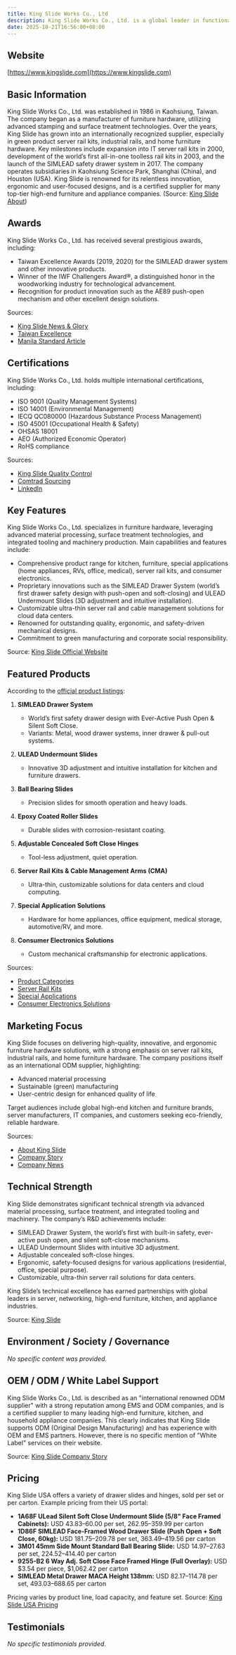 ```yaml
---
title: King Slide Works Co., Ltd
description: King Slide Works Co., Ltd. is a global leader in functional mechanical products, specializing in server rail kits, industrial slides, and home furniture hardware. Founded in 1986, the company is known for its innovation, quality, and ergonomic design, serving a wide spectrum of industries from information technology to high-end kitchen and furniture solutions.
date: 2025-10-21T16:56:00+08:00
---
```


## Website

[https://www.kingslide.com](https://www.kingslide.com)

## Basic Information

King Slide Works Co., Ltd. was established in 1986 in Kaohsiung, Taiwan. The company began as a manufacturer of furniture hardware, utilizing advanced stamping and surface treatment technologies. Over the years, King Slide has grown into an internationally recognized supplier, especially in green product server rail kits, industrial rails, and home furniture hardware. Key milestones include expansion into IT server rail kits in 2000, development of the world’s first all-in-one toolless rail kits in 2003, and the launch of the SIMLEAD safety drawer system in 2017. The company operates subsidiaries in Kaohsiung Science Park, Shanghai (China), and Houston (USA). King Slide is renowned for its relentless innovation, ergonomic and user-focused designs, and is a certified supplier for many top-tier high-end furniture and appliance companies.
(Source: [King Slide About](https://www.kingslide.com/about_intro))

## Awards

King Slide Works Co., Ltd. has received several prestigious awards, including:

- Taiwan Excellence Awards (2019, 2020) for the SIMLEAD drawer system and other innovative products.
- Winner of the IWF Challengers Award®, a distinguished honor in the woodworking industry for technological advancement.
- Recognition for product innovation such as the AE89 push-open mechanism and other excellent design solutions.

Sources:
- [King Slide News & Glory](https://www.kingslide.com/news_glory/)
- [Taiwan Excellence](https://www.taiwanexcellence.org/en/award/product/30094)
- [Manila Standard Article](https://manilastandard.net/?p=338816)

## Certifications

King Slide Works Co., Ltd. holds multiple international certifications, including:

- ISO 9001 (Quality Management Systems)
- ISO 14001 (Environmental Management)
- IECQ QC080000 (Hazardous Substance Process Management)
- ISO 45001 (Occupational Health & Safety)
- OHSAS 18001
- AEO (Authorized Economic Operator)
- RoHS compliance

Sources:
- [King Slide Quality Control](https://www.kingslide.com/about_qc)
- [Comtrad Sourcing](https://comtradsourcing.com/king-slide-hardware/)
- [LinkedIn](https://www.linkedin.com/company/king-slide)

## Key Features

King Slide Works Co., Ltd. specializes in furniture hardware, leveraging advanced material processing, surface treatment technologies, and integrated tooling and machinery production. Main capabilities and features include:

- Comprehensive product range for kitchen, furniture, special applications (home appliances, RVs, office, medical), server rail kits, and consumer electronics.
- Proprietary innovations such as the SIMLEAD Drawer System (world’s first drawer safety design with push-open and soft-closing) and ULEAD Undermount Slides (3D adjustment and intuitive installation).
- Customizable ultra-thin server rail and cable management solutions for cloud data centers.
- Renowned for outstanding quality, ergonomic, and safety-driven mechanical designs.
- Commitment to green manufacturing and corporate social responsibility.

Source: [King Slide Official Website](https://www.kingslide.com)

## Featured Products

According to the [official product listings](https://www.kingslide.com):

1. **SIMLEAD Drawer System**
   - World’s first safety drawer design with Ever-Active Push Open & Silent Soft Close.
   - Variants: Metal, wood drawer systems, inner drawer & pull-out systems.

2. **ULEAD Undermount Slides**
   - Innovative 3D adjustment and intuitive installation for kitchen and furniture drawers.

3. **Ball Bearing Slides**
   - Precision slides for smooth operation and heavy loads.

4. **Epoxy Coated Roller Slides**
   - Durable slides with corrosion-resistant coating.

5. **Adjustable Concealed Soft Close Hinges**
   - Tool-less adjustment, quiet operation.

6. **Server Rail Kits & Cable Management Arms (CMA)**
   - Ultra-thin, customizable solutions for data centers and cloud computing.

7. **Special Application Solutions**
   - Hardware for home appliances, office equipment, medical storage, automotive/RV, and more.

8. **Consumer Electronics Solutions**
   - Custom mechanical craftsmanship for electronic applications.

Sources:
- [Product Categories](https://www.kingslide.com/products_category_index)
- [Server Rail Kits](https://www.kingslide.com/products_cloud)
- [Special Applications](https://www.kingslide.com/products_special)
- [Consumer Electronics Solutions](https://www.kingslide.com/products_3c_index)

## Marketing Focus

King Slide focuses on delivering high-quality, innovative, and ergonomic furniture hardware solutions, with a strong emphasis on server rail kits, industrial rails, and home furniture hardware. The company positions itself as an international ODM supplier, highlighting:

- Advanced material processing
- Sustainable (green) manufacturing
- User-centric design for enhanced quality of life

Target audiences include global high-end kitchen and furniture brands, server manufacturers, IT companies, and customers seeking eco-friendly, reliable hardware.

Sources:
- [About King Slide](https://www.kingslide.com/about_intro)
- [Company Story](https://www.kingslide.com/about_story)
- [Company News](https://www.kingslide.com/blog/post/news/identifier/company-news-006/)

## Technical Strength

King Slide demonstrates significant technical strength via advanced material processing, surface treatment, and integrated tooling and machinery. The company’s R&D achievements include:

- SIMLEAD Drawer System, the world’s first with built-in safety, ever-active push open, and silent soft-close mechanisms.
- ULEAD Undermount Slides with intuitive 3D adjustment.
- Adjustable concealed soft-close hinges.
- Ergonomic, safety-focused designs for various applications (residential, office, special purpose).
- Customizable, ultra-thin server rail solutions for data centers.

King Slide’s technical excellence has earned partnerships with global leaders in server, networking, high-end furniture, kitchen, and appliance industries.

Source: [King Slide](https://www.kingslide.com)

## Environment / Society / Governance

*No specific content was provided.*

## OEM / ODM / White Label Support

King Slide Works Co., Ltd. is described as an "international renowned ODM supplier" with a strong reputation among EMS and ODM companies, and is a certified supplier to many leading high-end furniture, kitchen, and household appliance companies. This clearly indicates that King Slide supports ODM (Original Design Manufacturing) and has experience with OEM and EMS partners. However, there is no specific mention of "White Label" services on their website.

Source: [King Slide Company Story](https://www.kingslide.com/about_story)

## Pricing

King Slide USA offers a variety of drawer slides and hinges, sold per set or per carton. Example pricing from their US portal:

- **1A68F ULead Silent Soft Close Undermount Slide (5/8" Face Framed Cabinets):** USD $43.83–$60.00 per set, $262.95–$359.99 per carton
- **1D86F SIMLEAD Face-Framed Wood Drawer Slide (Push Open + Soft Close, 60kg):** USD $181.75–$209.78 per set, $363.49–$419.56 per carton
- **3M01 45mm Side Mount Standard Ball Bearing Slide:** USD $14.97–$27.63 per set, $224.52–$414.40 per carton
- **9255-B2 6 Way Adj. Soft Close Face Framed Hinge (Full Overlay):** USD $3.54 per piece, $1,062.42 per carton
- **SIMLEAD Metal Drawer MACA Height 138mm:** USD $82.17–$114.78 per set, $493.03–$688.65 per carton

Pricing varies by product line, load capacity, and feature set.
Source: [King Slide USA Pricing](https://us.kingslide.com/kitchen-furniture.html?limit=30)

## Testimonials

*No specific testimonials provided.*